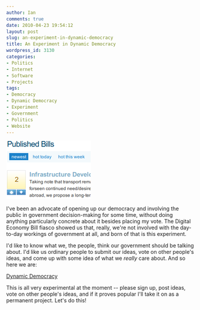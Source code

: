```yaml
---
author: Ian
comments: true
date: 2010-04-23 19:54:12
layout: post
slug: an-experiment-in-dynamic-democracy
title: An Experiment in Dynamic Democracy
wordpress_id: 3130
categories:
- Politics
- Internet
- Software
- Projects
tags:
- Democracy
- Dynamic Democracy
- Experiment
- Government
- Politics
- Website
---
```


[![Dynamic Democracy](/img/blog/2010/04/dd-screen.png)](/blog/2010/04/dd-screen.png)

I've been an advocate of opening up our democracy and involving the public in government decision-making for some time, without doing anything particularly concrete about it besides placing my vote.  The Digital Economy Bill fiasco showed us that, really, we're not involved with the day-to-day workings of government at all, and born of that is this experiment.

I'd like to know what we, the people, think our government should be talking about.  I'd like us ordinary people to submit our ideas, vote on other people's ideas, and come up with some idea of what we _really_ care about.  And so here we are:

[Dynamic Democracy](http://www.dynamicdemocracy.org.uk)

This is all very experimental at the moment -- please sign up, post ideas, vote on other people's ideas, and if it proves popular I'll take it on as a permanent project.  Let's do this!
